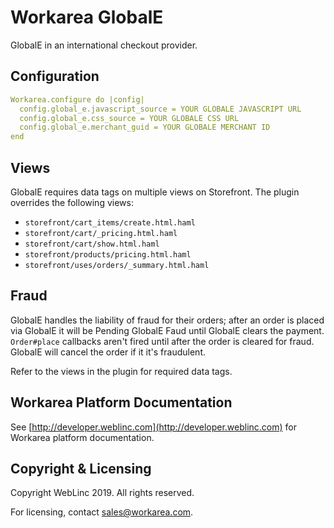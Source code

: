 # Workarea GlobalE

GlobalE in an international checkout provider.

## Configuration
```yaml
Workarea.configure do |config|
  config.global_e.javascript_source = YOUR GLOBALE JAVASCRIPT URL
  config.global_e.css_source = YOUR GLOBALE CSS URL
  config.global_e.merchant_guid = YOUR GLOBALE MERCHANT ID
end
```

## Views
GlobalE requires data tags on multiple views on Storefront.  The plugin
overrides the following views:
* `storefront/cart_items/create.html.haml`
* `storefront/cart/_pricing.html.haml`
* `storefront/cart/show.html.haml`
* `storefront/products/pricing.html.haml`
* `storefront/uses/orders/_summary.html.haml`


## Fraud
GlobalE handles the liability of fraud for their orders; after an order is placed via GlobalE
it will be Pending GlobalE Faud until GlobalE clears the payment.  `Order#place` callbacks aren't fired
until after the order is cleared for fraud.  GlobalE will cancel the order if it it's fraudulent.

Refer to the views in the plugin for required data tags.

## Workarea Platform Documentation

See [http://developer.weblinc.com](http://developer.weblinc.com) for Workarea platform documentation.

## Copyright & Licensing

Copyright WebLinc 2019. All rights reserved.

For licensing, contact sales@workarea.com.
